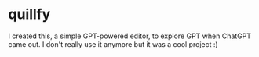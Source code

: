 # quillfy 

I created this, a simple GPT-powered editor, to explore GPT when ChatGPT came out. I don't really use it anymore but it was a cool project :)
